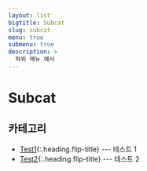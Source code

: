 ```yaml
---
layout: list
bigtitle: Subcat
slug: subcat
menu: true
submenu: true
description: >
  하위 메뉴 예시
---
```


# Subcat

## 카테고리

* [Test1]{:.heading.flip-title} --- 테스트 1
* [Test2]{:.heading.flip-title} --- 테스트 2

<!-- Test1, Test2 클릭 시 이동 URL  -->
[Test1]: /test1/
[Test2]: /test2/